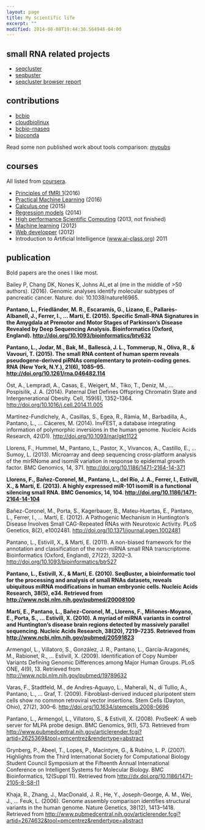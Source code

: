 ```yaml
---
layout: page
title: My scientific life 
excerpt: ""
modified: 2014-08-08T19:44:38.564948-04:00
---
```


## small RNA related projects
  
* [seqcluster](http://github.com/lpantano/seqcluster)
* [seqbuster](http://github.com/lpantano/seqbuster)
* [seqcluster browser report](https://github.com/lpantano/seqclusterViz)

## contributions

* [bcbio](http://github.com/chapmanb/bcbio-nextgen)
* [cloudbiolinux](http://github.com/chapmanb/cloudbiolinux)
* [bcbio-rnaseq](https://github.com/roryk/bcbio.rnaseq)
* [bioconda](https://github.com/bioconda/bioconda-recipes)

Read some non published work about tools comparison: [mypubs](https://github.com/lpantano/mypubs/blob/master/README.md)

## courses

All listed from [coursera](https://www.coursera.org/accomplishments/).

* [Principles of fMRI 1](https://www.coursera.org/learn/functional-mri)(2016)
* [Practical Machine Learning](https://www.coursera.org/account/accomplishments/records/U9DACEG2H6CT) (2016)
* [Calculus one](https://www.coursera.org/learn/calculus1) (2015)
* [Regression models](https://www.coursera.org/course/regmods) (2014)
* [High performance Scientific Computing](https://www.coursera.org/course/scicomp) (2013, not finished)
* [Machine learning](https://www.coursera.org/course/ml) (2012)
* [Web developper](https://www.udacity.com/course/viewer#!/c-cs253) (2012)
* Introduction to Artificial Intelligence (www.ai-class.org) 2011

## publication

Bold papers are the ones I like most.

Bailey P, Chang DK, Nones K, Johns AL,et al (me in the middle of >50 authors). (2016). Genomic analyses identify molecular subtypes of pancreatic cancer. Nature. doi: 10.1038/nature16965.

**Pantano, L., Friedländer, M. R., Escaramís, G., Lizano, E., Pallarès-Albanell, J., Ferrer, I., … Martí, E. (2015). Specific Small-RNA Signatures in the Amygdala at Premotor and Motor Stages of Parkinson’s Disease Revealed by Deep Sequencing Analysis. Bioinformatics (Oxford, England). http://doi.org/10.1093/bioinformatics/btv632**

**Pantano, L., Jodar, M., Bak, M., Ballescà, J. L., Tommerup, N., Oliva, R., & Vavouri, T. (2015). The small RNA content of human sperm reveals pseudogene-derived piRNAs complementary to protein-coding genes. RNA (New York, N.Y.), 21(6), 1085–95. http://doi.org/10.1261/rna.046482.114**

Öst, A., Lempradl, A., Casas, E., Weigert, M., Tiko, T., Deniz, M., … Pospisilik, J. A. (2014). Paternal Diet Defines Offspring Chromatin State and Intergenerational Obesity. Cell, 159(6), 1352–1364. http://doi.org/10.1016/j.cell.2014.11.005

Martínez-Fundichely, A., Casillas, S., Egea, R., Ràmia, M., Barbadilla, A., Pantano, L., … Cáceres, M. (2014). InvFEST, a database integrating information of polymorphic inversions in the human genome. Nucleic Acids Research, 42(D1). http://doi.org/10.1093/nar/gkt1122

Llorens, F., Hummel, M., Pantano, L., Pastor, X., Vivancos, A., Castillo, E., … Sumoy, L. (2013). Microarray and deep sequencing cross-platform analysis of the mirRNome and isomiR variation in response to epidermal growth factor. BMC Genomics, 14, 371. http://doi.org/10.1186/1471-2164-14-371

**Llorens, F., Bañez-Coronel, M., Pantano, L., del Río, J. A., Ferrer, I., Estivill, X., & Martí, E. (2013). A highly expressed miR-101 isomiR is a functional silencing small RNA. BMC Genomics, 14, 104. http://doi.org/10.1186/1471-2164-14-104**

Bañez-Coronel, M., Porta, S., Kagerbauer, B., Mateu-Huertas, E., Pantano, L., Ferrer, I., … Martí, E. (2012). A Pathogenic Mechanism in Huntington’s Disease Involves Small CAG-Repeated RNAs with Neurotoxic Activity. PLoS Genetics, 8(2), e1002481. http://doi.org/10.1371/journal.pgen.1002481

Pantano, L., Estivill, X., & Martí, E. (2011). A non-biased framework for the annotation and classification of the non-miRNA small RNA transcriptome. Bioinformatics (Oxford, England), 27(22), 3202–3. http://doi.org/10.1093/bioinformatics/btr527

**Pantano, L., Estivill, X., & Martí, E. (2010). SeqBuster, a bioinformatic tool for the processing and analysis of small RNAs datasets, reveals ubiquitous miRNA modifications in human embryonic cells. Nucleic Acids Research, 38(5), e34. Retrieved from http://www.ncbi.nlm.nih.gov/pubmed/20008100**

**Martí, E., Pantano, L., Bañez-Coronel, M., Llorens, F., Miñones-Moyano, E., Porta, S., … Estivill, X. (2010). A myriad of miRNA variants in control and Huntington’s disease brain regions detected by massively parallel sequencing. Nucleic Acids Research, 38(20), 7219–7235. Retrieved from http://www.ncbi.nlm.nih.gov/pubmed/20591823**

Armengol, L., Villatoro, S., González, J. R., Pantano, L., García-Aragonés, M., Rabionet, R., … Estivill, X. (2009). Identification of Copy Number Variants Defining Genomic Differences among Major Human Groups. PLoS ONE, 4(9), 13. Retrieved from http://www.ncbi.nlm.nih.gov/pubmed/19789632

Varas, F., Stadtfeld, M., de Andres-Aguayo, L., Maherali, N., di Tullio, A., Pantano, L., … Graf, T. (2009). Fibroblast-derived induced pluripotent stem cells show no common retroviral vector insertions. Stem Cells (Dayton, Ohio), 27(2), 300–6. http://doi.org/10.1634/stemcells.2008-0696

Pantano, L., Armengol, L., Villatoro, S., & Estivill, X. (2008). ProSeeK: A web server for MLPA probe design. BMC Genomics, 9(1), 573. Retrieved from http://www.pubmedcentral.nih.gov/articlerender.fcgi?artid=2625369&tool=pmcentrez&rendertype=abstract

Grynberg, P., Abeel, T., Lopes, P., Macintyre, G., & Rubino, L. P. (2007). Highlights from the Third International Society for Computational Biology Student Council Symposium at the Fifteenth Annual International Conference on Intelligent Systems for Molecular Biology. BMC Bioinformatics, 12(Suppl 11). Retrieved from http://dx.doi.org/10.1186/1471-2105-8-S8-I1

Khaja, R., Zhang, J., MacDonald, J. R., He, Y., Joseph-George, A. M., Wei, J., … Feuk, L. (2006). Genome assembly comparison identifies structural variants in the human genome. Nature Genetics, 38(12), 1413–1418. Retrieved from http://www.pubmedcentral.nih.gov/articlerender.fcgi?artid=2674632&tool=pmcentrez&rendertype=abstract
